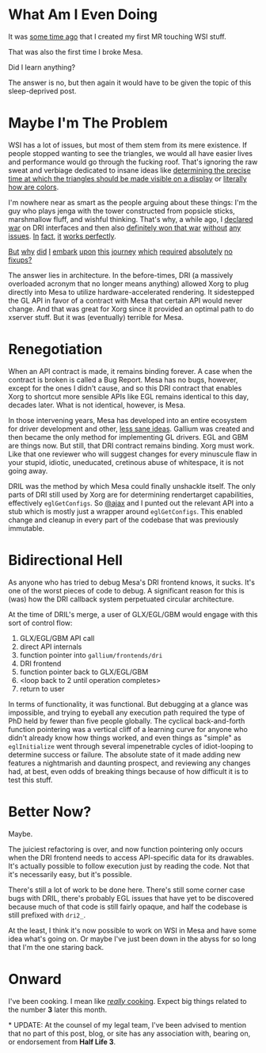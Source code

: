 # What Am I Even Doing

It was [some time ago](https://gitlab.freedesktop.org/mesa/mesa/-/merge_requests/972) that I created my first MR touching WSI stuff. 

That was also the first time I broke Mesa.

Did I learn anything?

The answer is no, but then again it would have to be given the topic of this sleep-deprived post.

# Maybe I'm The Problem

WSI has a lot of issues, but most of them stem from its mere existence. If people stopped wanting to see the triangles, we would all have easier lives and performance would go through the fucking roof. That's ignoring the raw sweat and verbiage dedicated to insane ideas like [determining the precise time at which the triangles should be made visible on a display](https://gitlab.freedesktop.org/wayland/wayland-protocols/-/merge_requests/248) or [literally how are colors](https://gitlab.freedesktop.org/wayland/wayland-protocols/-/merge_requests/14).

I'm nowhere near as smart as the people arguing about these things: I'm the guy who plays jenga with the tower constructed from popsicle sticks, marshmallow fluff, and wishful thinking. That's why, a while ago, I [declared war]({{site.url}}/post-interfaces/) on DRI interfaces and then also [definitely won that war]({{site.url}}/long-road-to-DRIL) [without](https://gitlab.freedesktop.org/mesa/mesa/-/issues/11807) [any](https://gitlab.freedesktop.org/mesa/mesa/-/issues/11827) [issues](https://gitlab.freedesktop.org/mesa/mesa/-/issues/11809). [In](https://gitlab.freedesktop.org/mesa/mesa/-/issues/11808) [fact](https://gitlab.freedesktop.org/mesa/mesa/-/issues/11682)[,](https://gitlab.freedesktop.org/mesa/mesa/-/issues/11836) [it](https://gitlab.freedesktop.org/mesa/mesa/-/issues/11545) [works](https://gitlab.freedesktop.org/mesa/mesa/-/issues/11546)[ ](https://gitlab.freedesktop.org/mesa/mesa/-/issues/11560)[perfectly](https://gitlab.freedesktop.org/mesa/mesa/-/issues/11544).

[But](https://gitlab.freedesktop.org/mesa/mesa/-/merge_requests/30311) [why](https://gitlab.freedesktop.org/mesa/mesa/-/merge_requests/30376) [did](https://gitlab.freedesktop.org/mesa/mesa/-/merge_requests/30454) [I](https://gitlab.freedesktop.org/mesa/mesa/-/merge_requests/30449) [embark](https://gitlab.freedesktop.org/mesa/mesa/-/merge_requests/30328) [upon](https://gitlab.freedesktop.org/mesa/mesa/-/merge_requests/30485) [this](https://gitlab.freedesktop.org/mesa/mesa/-/merge_requests/30556) [journey](https://gitlab.freedesktop.org/mesa/mesa/-/merge_requests/30588) [which](https://gitlab.freedesktop.org/mesa/mesa/-/merge_requests/30851) [required](https://gitlab.freedesktop.org/mesa/mesa/-/merge_requests/30426) [absolutely](https://gitlab.freedesktop.org/mesa/mesa/-/merge_requests/30951) [no](https://gitlab.freedesktop.org/mesa/mesa/-/merge_requests/31013) [fixups](https://gitlab.freedesktop.org/mesa/mesa/-/merge_requests/30979)[?](https://gitlab.freedesktop.org/mesa/mesa/-/merge_requests/30964)

The answer lies in architecture. In the before-times, DRI (a massively overloaded acronym that no longer means anything) allowed Xorg to plug directly into Mesa to utilize hardware-accelerated rendering. It sidestepped the GL API in favor of a contract with Mesa that certain API would never change. And that was great for Xorg since it provided an optimal path to do xserver stuff. But it was (eventually) terrible for Mesa.

# Renegotiation

When an API contract is made, it remains binding forever. A case when the contract is broken is called a Bug Report. Mesa has no bugs, however, except for the ones I didn't cause, and so this DRI contract that enables Xorg to shortcut more sensible APIs like EGL remains identical to this day, decades later. What is not identical, however, is Mesa.

In those intervening years, Mesa has developed into an entire ecosystem for driver development and other, [less sane ideas]({{site.url}}/CLosure). Gallium was created and then became the only method for implementing GL drivers. EGL and GBM are things now. But still, that DRI contract remains binding. Xorg must work. Like that one reviewer who will suggest changes for every minuscule flaw in your stupid, idiotic, uneducated, cretinous abuse of whitespace, it is not going away.

DRIL was the method by which Mesa could finally unshackle itself. The only parts of DRI still used by Xorg are for determining rendertarget capabilities, effectively `eglGetConfigs`. So [@ajax](https://googlethatforyou.com?q=the%20pub) and I punted out the relevant API into a stub which is mostly just a wrapper around `eglGetConfigs`. This enabled change and cleanup in every part of the codebase that was previously immutable.

# Bidirectional Hell

As anyone who has tried to debug Mesa's DRI frontend knows, it sucks. It's one of the worst pieces of code to debug. A significant reason for this is (was) how the DRI callback system perpetuated circular architecture.

At the time of DRIL's merge, a user of GLX/EGL/GBM would engage with this sort of control flow:
1. GLX/EGL/GBM API call
2. direct API internals
3. function pointer into `gallium/frontends/dri`
4. DRI frontend
5. function pointer back to GLX/EGL/GBM
6. <loop back to 2 until operation completes>
99. return to user

In terms of functionality, it was functional. But debugging at a glance was impossible, and trying to eyeball any execution path required the type of PhD held by fewer than five people globally. The cyclical back-and-forth function pointering was a vertical cliff of a learning curve for anyone who didn't already know how things worked, and even things as "simple" as `eglInitialize` went through several impenetrable cycles of idiot-looping to determine success or failure. The absolute state of it made adding new features a nightmarish and daunting prospect, and reviewing any changes had, at best, even odds of breaking things because of how difficult it is to test this stuff.

# Better Now?

Maybe.

The juiciest refactoring is over, and now function pointering only occurs when the DRI frontend needs to access API-specific data for its drawables. It's actually possible to follow execution just by reading the code. Not that it's necessarily easy, but it's possible.

There's still a lot of work to be done here. There's still some corner case bugs with DRIL, there's probably EGL issues that have yet to be discovered because much of that code is still fairly opaque, and half the codebase is still prefixed with `dri2_`.

At the least, I think it's now possible to work on WSI in Mesa and have some idea what's going on. Or maybe I've just been down in the abyss for so long that I'm the one staring back.

# Onward

I've been cooking. I mean like [*really* cooking](https://www.youtube.com/watch?v=QrGrOK8oZG8). Expect big things related to the number **3** later this month.

\* UPDATE: At the counsel of my legal team, I've been advised to mention that no part of this post, blog, or site has any association with, bearing on, or endorsement from **Half Life 3**.